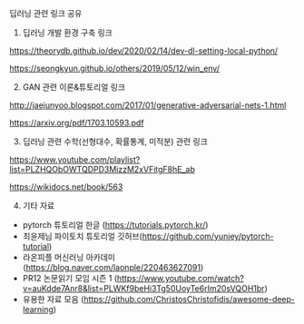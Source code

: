 딥러닝 관련 링크 공유

1. 딥러닝 개발 환경 구축 링크 

https://theorydb.github.io/dev/2020/02/14/dev-dl-setting-local-python/

https://seongkyun.github.io/others/2019/05/12/win_env/
   
2. GAN 관련 이론&튜토리얼 링크

http://jaejunyoo.blogspot.com/2017/01/generative-adversarial-nets-1.html

https://arxiv.org/pdf/1703.10593.pdf

3. 딥러닝 관련 수학(선형대수, 확률통계, 미적분) 관련 링크 

https://www.youtube.com/playlist?list=PLZHQObOWTQDPD3MizzM2xVFitgF8hE_ab

https://wikidocs.net/book/563

4. 기타 자료 

- pytorch 튜토리얼 한글 (https://tutorials.pytorch.kr/)
- 최윤제님 파이토치 튜토리얼 깃허브(https://github.com/yunjey/pytorch-tutorial)
- 라온피플 머신러닝 아카데미 (https://blog.naver.com/laonple/220463627091)
- PR12 논문읽기 모임 시즌 1 (https://www.youtube.com/watch?v=auKdde7Anr8&list=PLWKf9beHi3Tg50UoyTe6rIm20sVQOH1br)
- 유용한 자료 모음 (https://github.com/ChristosChristofidis/awesome-deep-learning)


